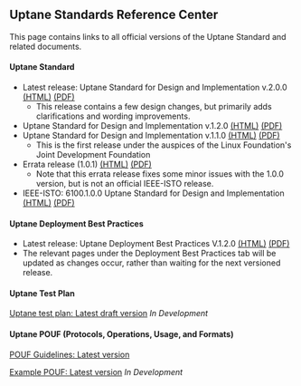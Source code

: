 ## **Uptane Standards Reference Center**

This page contains links to all official versions of the Uptane Standard and related documents.

#### **Uptane Standard** 

* Latest release: Uptane Standard for Design and Implementation v.2.0.0 [(HTML)](papers/uptane-standard.2.0.0.html)  [(PDF)](papers/uptane-standard.2.0.0.pdf)
  * This release contains a few design changes, but primarily adds clarifications and wording improvements.
* Uptane Standard for Design and Implementation v.1.2.0 [(HTML)](papers/uptane-standard.1.2.0.html)  [(PDF)](papers/uptane-standard.1.2.0.pdf)
* Uptane Standard for Design and Implementation v.1.1.0 [(HTML)](papers/uptane-standard.1.1.0.html)  [(PDF)](papers/uptane-standard.1.1.0.pdf)
  * This is the first release under the auspices of the Linux Foundation's Joint Development Foundation
* Errata release (1.0.1) [(HTML)](papers/uptane-standard.1.0.1.html)  [(PDF)](papers/uptane-standard.1.0.1.pdf)
  * Note that this errata release fixes some minor issues with the 1.0.0 version, but is not an official IEEE-ISTO release.
* IEEE-ISTO: 6100.1.0.0 Uptane Standard for Design and Implementation   [(HTML)](papers/ieee-isto-6100.1.0.0.uptane-standard.html)  [(PDF)](papers/ieee-isto-6100.1.0.0.uptane-standard.pdf)

#### **Uptane Deployment Best Practices**

* Latest release: Uptane Deployment Best Practices V.1.2.0 [(HTML)](papers/V1.2.0_uptane_deploy.html) [(PDF)](papers/V1.2.0_uptane_deploy.pdf)
* The relevant pages under the Deployment Best Practices tab will be updated as changes occur, rather than waiting for the next versioned release.

#### **Uptane Test Plan**
[Uptane test plan: Latest draft version](papers/Penetration_Test_Report.pdf)
*In Development*

#### **Uptane POUF (Protocols, Operations, Usage, and Formats)**
[POUF Guidelines: Latest version](https://uptane.github.io/pouf.html)

[Example POUF: Latest version](https://uptane.github.io/reference_pouf.html)
*In Development*
